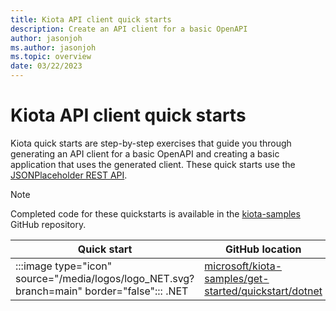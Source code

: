 ```yaml
---
title: Kiota API client quick starts
description: Create an API client for a basic OpenAPI
author: jasonjoh
ms.author: jasonjoh
ms.topic: overview
date: 03/22/2023
---
```


# Kiota API client quick starts

Kiota quick starts are step-by-step exercises that guide you through generating an API client for a basic OpenAPI and creating a basic application that uses the generated client. These quick starts use the [JSONPlaceholder REST API](https://jsonplaceholder.typicode.com/).

> [!NOTE]
> Completed code for these quickstarts is available in the [kiota-samples](https://github.com/microsoft/kiota-samples/get-started/quickstart) GitHub repository.

| Quick start | GitHub location |
|-------------|-----------------|
| :::image type="icon" source="/media/logos/logo_NET.svg?branch=main" border="false"::: .NET | [microsoft/kiota-samples/get-started/quickstart/dotnet](https://github.com/microsoft/kiota-samples/get-started/quickstart/dotnet) |
